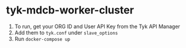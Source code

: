 # tyk-mdcb-worker-cluster

1. To run, get your ORG ID and User API Key from the Tyk API Manager
2. Add them to `tyk.conf` under `slave_options`
3. Run `docker-compose up`